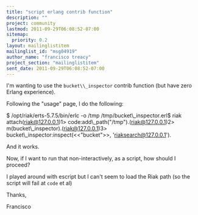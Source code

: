 ```yaml
---
title: "script erlang contrib function"
description: ""
project: community
lastmod: 2011-09-29T06:08:52-07:00
sitemap:
  priority: 0.2
layout: mailinglistitem
mailinglist_id: "msg04919"
author_name: "francisco treacy"
project_section: "mailinglistitem"
sent_date: 2011-09-29T06:08:52-07:00
---
```



I'm wanting to use the `bucket\\_inspector` contrib function (but have zero
Erlang experience).

Following the "usage" page, I do the following:

$ /opt/riak/erts-5.7.5/bin/erlc -o /tmp /tmp/bucket\\_inspector.erl$
riak attach(riak@127.0.0.1)1&gt; code:add\\_path("/tmp").(riak@127.0.0.1)2&gt;
m(bucket\\_inspector).(riak@127.0.0.1)3&gt;
bucket\\_inspector:inspect(&lt;&lt;"bucket"&gt;&gt;, 'riaksearch@127.0.0.1').

And it works.

Now, if I want to run that non-interactively, as a script, how should I
proceed?

I played around with escript but I can't seem to load the Riak path (so the
script will fail at `code` et al)

Thanks,

Francisco
